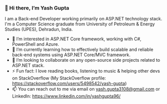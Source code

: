 ### 👋 Hi there, I’m Yash Gupta

I am a Back-end Developer working primarily on ASP.NET technology stack. I'm a Computer Science graduate from University of Petroleum & Energy Studies (UPES), Dehradun, India.

- 👀 I’m interested in ASP.NET Core framework, working with C#, PowerShell and Azure.
- 🌱 I’m currently learning how to effectively build scalable and reliable back-end systems using ASP.NET Core/MVC framework.
- 💞️ I’m looking to collaborate on any open-source side projects related to ASP.NET stack.
- ⚡ Fun fact: I love reading books, listening to music & helping other devs on StackOverflow (My StackOverflow profile: https://stackoverflow.com/users/5498542/yash-gupta)
- 📫 You can reach out to me via email on yash.gupta3108@gmail.com or LinkedIn: https://www.linkedin.com/in/yashgupta96/

<!---
YashGupta95/YashGupta95 is a ✨ special ✨ repository because its `README.md` (this file) appears on your GitHub profile.
You can click the Preview link to take a look at your changes.
--->
